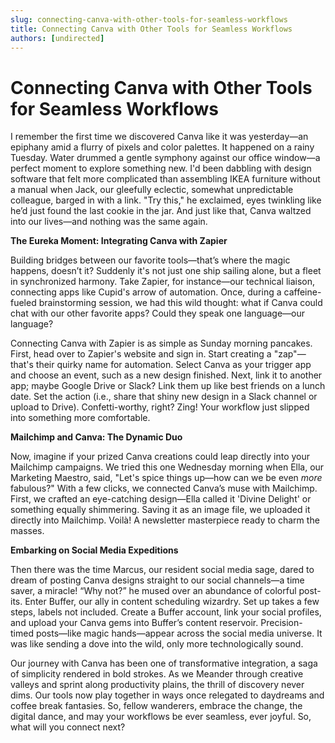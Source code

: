 ```yaml
---
slug: connecting-canva-with-other-tools-for-seamless-workflows
title: Connecting Canva with Other Tools for Seamless Workflows
authors: [undirected]
---
```


# Connecting Canva with Other Tools for Seamless Workflows

I remember the first time we discovered Canva like it was yesterday—an epiphany amid a flurry of pixels and color palettes. It happened on a rainy Tuesday. Water drummed a gentle symphony against our office window—a perfect moment to explore something new. I'd been dabbling with design software that felt more complicated than assembling IKEA furniture without a manual when Jack, our gleefully eclectic, somewhat unpredictable colleague, barged in with a link. "Try this," he exclaimed, eyes twinkling like he’d just found the last cookie in the jar. And just like that, Canva waltzed into our lives—and nothing was the same again.

**The Eureka Moment: Integrating Canva with Zapier**

Building bridges between our favorite tools—that’s where the magic happens, doesn’t it? Suddenly it's not just one ship sailing alone, but a fleet in synchronized harmony. Take Zapier, for instance—our technical liaison, connecting apps like Cupid's arrow of automation. Once, during a caffeine-fueled brainstorming session, we had this wild thought: what if Canva could chat with our other favorite apps? Could they speak one language—our language?

Connecting Canva with Zapier is as simple as Sunday morning pancakes. First, head over to Zapier's website and sign in. Start creating a "zap"—that's their quirky name for automation. Select Canva as your trigger app and choose an event, such as a new design finished. Next, link it to another app; maybe Google Drive or Slack? Link them up like best friends on a lunch date. Set the action (i.e., share that shiny new design in a Slack channel or upload to Drive). Confetti-worthy, right? Zing! Your workflow just slipped into something more comfortable.

**Mailchimp and Canva: The Dynamic Duo**

Now, imagine if your prized Canva creations could leap directly into your Mailchimp campaigns. We tried this one Wednesday morning when Ella, our Marketing Maestro, said, "Let's spice things up—how can we be even *more* fabulous?" With a few clicks, we connected Canva’s muse with Mailchimp. First, we crafted an eye-catching design—Ella called it 'Divine Delight' or something equally shimmering. Saving it as an image file, we uploaded it directly into Mailchimp. Voilà! A newsletter masterpiece ready to charm the masses.

**Embarking on Social Media Expeditions**

Then there was the time Marcus, our resident social media sage, dared to dream of posting Canva designs straight to our social channels—a time saver, a miracle! “Why not?” he mused over an abundance of colorful post-its. Enter Buffer, our ally in content scheduling wizardry. Set up takes a few steps, labels not included. Create a Buffer account, link your social profiles, and upload your Canva gems into Buffer’s content reservoir. Precision-timed posts—like magic hands—appear across the social media universe. It was like sending a dove into the wild, only more technologically sound.

Our journey with Canva has been one of transformative integration, a saga of simplicity rendered in bold strokes. As we Meander through creative valleys and sprint along productivity plains, the thrill of discovery never dims. Our tools now play together in ways once relegated to daydreams and coffee break fantasies. So, fellow wanderers, embrace the change, the digital dance, and may your workflows be ever seamless, ever joyful. So, what will you connect next?